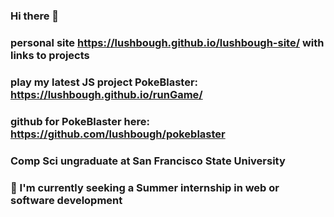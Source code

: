 ### Hi there 👋
### personal site https://lushbough.github.io/lushbough-site/ with links to projects
### play my latest JS project PokeBlaster: https://lushbough.github.io/runGame/
### github for PokeBlaster here: https://github.com/lushbough/pokeblaster
### Comp Sci ungraduate at San Francisco State University
### 💬 I'm currently seeking a Summer internship in web or software development



<!--
**lushbough/lushbough** is a ✨ _special_ ✨ repository because its `README.md` (this file) appears on your GitHub profile.

Here are some ideas to get you started:

- 🔭 I’m currently working on ...
- 🌱 I’m currently learning ...
- 👯 I’m looking to collaborate on ...
- 🤔 I’m looking for help with ...
- 💬 Ask me about ...
- 📫 How to reach me: ...
- 😄 Pronouns: ...
- ⚡ Fun fact: ...
-->
